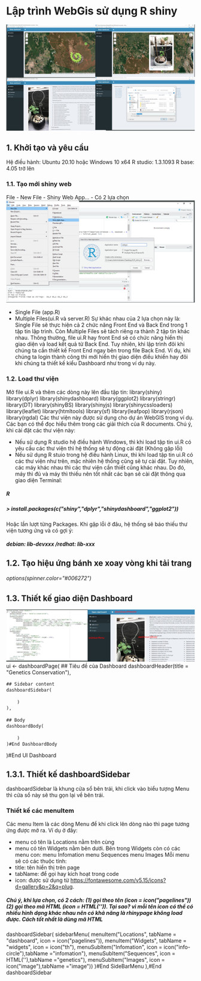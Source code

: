 # Lập trình WebGis sử dụng R shiny
![kết quả của Project](README_img/result_all.png)
## 1. Khởi tạo và yêu cầu
Hệ điều hành: Ubuntu 20.10 hoặc Windows 10 x64
R studio: 1.3.1093
R base: 4.05 trở lên
### 1.1. Tạo mới shiny web
File - New File - Shiny Web App... - Có 2 lựa chọn
![Tạo mới Project](README_img/taomoi.png)
  + Single File (app.R)
  + Multiple Files(ui.R và server.R) 
Sự khác nhau của 2 lựa chọn này là: Single File sẽ thực hiện cả 2 chức năng Front End và Back End trong 1 tập tin lập trình. Còn Multiple Files sẽ tách riêng ra thành 2 tập tin khác nhau. Thông thường, file ui.R hay front End sẽ có chức năng hiển thị giao diện và load kết quả từ Back End. Tuy nhiên, khi lập trình đôi khi chúng ta cần thiết kế Front End ngay bên trong file Back End. Ví dụ, khi chúng ta login thành công thì mới hiển thị giao diện điều khiển hay đôi khi chúng ta thiết kế kiểu Dashboard như trong ví dụ này.
### 1.2. Load thư viện
Mở file ui.R và thêm các dòng này lên đầu tập tin:
library(shiny)
library(dplyr)
library(shinydashboard)
library(ggplot2)
library(stringr)
library(DT)
library(shinyBS)
library(shinyjs)
library(shinycssloaders)
library(leaflet)
library(htmltools)
library(sf)
library(leafpop)
library(rjson)
library(rgdal)
Các thư viện này được sử dụng cho dự án WebGIS trong ví dụ. Các bạn có thể đọc hiểu thêm trong các giải thích của R documents. Chú ý, khi cài đặt các thư viện này:
+ Nếu sử dụng R studio hệ điều hành Windows, thì khi load tập tin ui.R có yêu cầu các thư viện thì hệ thống sẽ tự động cài đặt (Không gặp lỗi)
+ Nếu sử dụng R stuio trong hệ điều hành Linux, thì khi load tập tin ui.R có các thư viện như trên, mặc nhiên hệ thống cũng sẽ tự cài đặt. Tuy nhiên, các máy khác nhau thì các thư viện cần thiết cũng khác nhau. Do đó, máy thì đủ và máy thì thiếu nên tốt nhất các bạn sẽ cài đặt thông qua giao diện Terminal:
##### R
##### > install.packages(c("shiny","dplyr","shinydashboard","ggplot2"))
Hoặc lần lượt từng Packages. Khi gặp lỗi ở đâu, hệ thống sẽ báo thiếu thư viện tương ứng và có gợi ý:
##### debian: lib-devxxx /redhat: lib-xxx
## 1.2. Tạo hiệu ứng bánh xe xoay vòng khi tải trang
###### options(spinner.color="#006272")
## 1.3. Thiết kế giao diện Dashboard
![Giao diện UIPage](README_img/uipage.png)
ui <- dashboardPage(
    ## Tiêu đề của Dashboard
    dashboardHeader(title = "Genetics Conservation"), 
    
    ## Sidebar content
    dashboardSidebar(
        
        )
    ),
    
    ## Body
    dashboardBody(

        )
    )#End DashboardBody
)#End UI Dashboard
## 1.3.1. Thiết kế dashboardSidebar
dashboardSidebar là khung cửa sổ bên trái, khi click vào biểu tượng Menu thì cửa sổ này sẽ thu gọn lại về bên trái.
### Thiết kế các menuItem
Các menu Item là các dòng Menu để khi click lên dòng nào thì page tương ứng được mở ra. Ví dụ ở đây:
+ menu có tên là Locations nằm trên cùng
+ menu có tên Widgets nằm bên dưới. Bên trong Widgets còn có các menu con:
    menu Infomation
    menu Sequences
    menu Images
Mỗi menu sẽ có các thuộc tính:
+ title: tên hiển thị trên page
+ tabName: để gọi hay kích hoạt trong code
+ icon: được sử dụng từ https://fontawesome.com/v5.15/icons?d=gallery&p=2&q=plug. 
##### Chú ý, khi lựa chọn, có 2 cách: (1) gọi theo tên (icon = icon("pagelines")) (2) gọi theo mã HTML (icon = HTML('<i class="fas fa-dna"></i>')). Tại sao? vì mỗi tên icon có thể có nhiều hình dạng khác nhau nên có khả năng là rhinypage không load được. Cách tốt nhất là dùng mã HTML
dashboardSidebar(
        sidebarMenu(
            menuItem("Locations", tabName = "dashboard", icon = icon("pagelines")),
            menuItem("Widgets", tabName = "widgets", icon = icon("th"),
                     menuSubItem("Infomation", icon = icon("info-circle"),tabName ="infomation"),
                     menuSubItem("Sequences", icon = HTML('<i class="fas fa-dna"></i>'),tabName ="genetics"),
                     menuSubItem("Images", icon = icon("image"),tabName ="image"))
        )#End SideBarMenu
    ),#End dashboardSidebar
